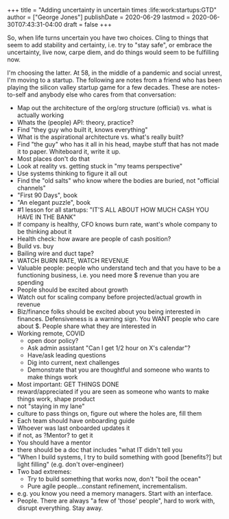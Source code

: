 +++
title = "Adding uncertainty in uncertain times            :life:work:startups:GTD"
author = ["George Jones"]
publishDate = 2020-06-29
lastmod = 2020-06-30T07:43:31-04:00
draft = false
+++

So, when life turns uncertain you have two choices.   Cling to
things that seem to add stability and certainty, i.e. try to "stay
safe", or embrace the uncertainty, live now, carpe diem, and do
things would seem to be fulfilling now.

I'm choosing the latter.  At 58, in the middle of a pandemic and
social unrest, I'm moving to a startup. The following are notes
from a friend who has been playing the silicon valley startup game
for a few decades.   These are notes-to-self and anybody else who
cares from that conversation:

-   Map out the architecture of the org/org structure (official)
    vs. what is actually working
-   Whats the (people) API: theory, practice?
-   Find "they guy who built it, knows everything"
-   What is the aspirational architecture vs. what's really built?
-   Find "the guy" who has it all in his head, maybe stuff that has
    not made it to paper.   Whiteboard it, write it up.
-   Most places don't do that
-   Look at reality vs. getting stuck in "my teams perspective"
-   Use systems thinking to figure it all out
-   Find the "old salts" who know where the bodies are buried, not
    "official channels"
-   "First 90 Days", book
-   "An elegant puzzle", book
-   \#1 lesson for all startups: "IT'S ALL ABOUT HOW MUCH CASH YOU
    HAVE IN THE BANK"
-   If company is healthy, CFO knows burn rate, want's whole company
    to be thinking about it
-   Health check: how aware are people of cash position?
-   Build vs. buy
-   Bailing wire and duct tape?
-   WATCH BURN RATE, WATCH REVENUE
-   Valuable people: people who understand tech and that you have to
    be a functioning business,  i.e. you need more $ revenue than
    you are spending
-   People should be excited about growth
-   Watch out for scaling company before projected/actual growth in revenue
-   Biz/finance folks should be excited about you being interested
    in finances.  Defensiveness is a warning sign.   You WANT people
    who care about $.  People share what they are interested in
-   Working remote, COVID
    -   open door policy?
    -   Ask admin assistant "Can I get 1/2 hour on X's calendar"?
    -   Have/ask leading questions
    -   Dig into current, next challenges
    -   Demonstrate that you are thoughtful and someone who wants to
        make things work
-   Most important: GET THINGS DONE
-   reward/appreciated if you are seen as someone who wants to make
    things work, shape product
-   not "staying in my lane"
-   culture to pass things on, figure out where the holes are, fill them
-   Each team should have onboarding guide
-   Whoever was last onboarded updates it
-   if not, as ?Mentor? to get it
-   You should have a mentor
-   there should be a doc that includes "what IT didn't tell you
-   "When I build systems, I try to build something with good
    [benefits?] but light filling" (e.g. don't over-engineer)
-   Two bad extremes:
    -   Try to build something that works now, don't "boil the ocean"
    -   Pure agile people...constant refinement, incrementalism.
-   e.g. you know you need a memory managers.  Start with an
    interface.
-   People.  There are always "a few of 'those' people", hard to
    work with, disrupt everything.   Stay away.
